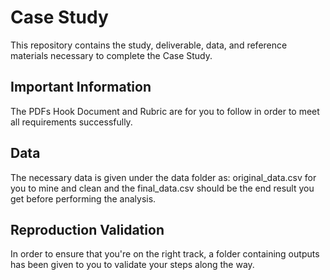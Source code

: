 # Case Study
This repository contains the study, deliverable, data, and reference materials necessary to complete the Case Study.

## Important Information
The PDFs Hook Document and Rubric are for you to follow in order to meet all requirements successfully.

## Data
The necessary data is given under the data folder as: original_data.csv for you to mine and clean and the final_data.csv should be the end result you get before performing the analysis.

## Reproduction Validation
In order to ensure that you're on the right track, a folder containing outputs has been given to you to validate your steps along the way.
